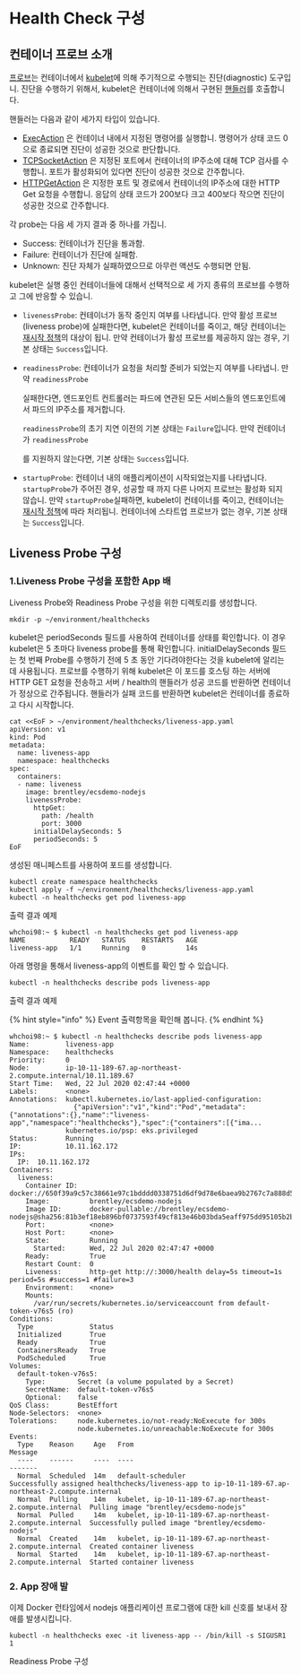 # Health Check 구성

## 컨테이너 프로브 소개

[프로브](https://kubernetes.io/docs/reference/generated/kubernetes-api/v1.18/#probe-v1-core)는 컨테이너에서 [kubelet](https://kubernetes.io/docs/admin/kubelet/)에 의해 주기적으로 수행되는 진단\(diagnostic\) 도구입니. 진단을 수행하기 위해서, kubelet은 컨테이너에 의해서 구현된 [핸들러](https://kubernetes.io/docs/reference/generated/kubernetes-api/v1.18/#handler-v1-core)를 호출합니다.

핸들러는 다음과 같이 세가지 타입이 있습니다.

* [ExecAction](https://kubernetes.io/docs/reference/generated/kubernetes-api/v1.18/#execaction-v1-core) 은 컨테이너 내에서 지정된 명령어를 실행합니. 명령어가 상태 코드 0으로 종료되면 진단이 성공한 것으로 판단합니다.
* [TCPSocketAction](https://kubernetes.io/docs/reference/generated/kubernetes-api/v1.18/#tcpsocketaction-v1-core) 은 지정된 포트에서 컨테이너의 IP주소에 대해 TCP 검사를 수행합니. 포트가 활성화되어 있다면 진단이 성공한 것으로 간주합니다.
* [HTTPGetAction](https://kubernetes.io/docs/reference/generated/kubernetes-api/v1.18/#httpgetaction-v1-core) 은 지정한 포트 및 경로에서 컨테이너의 IP주소에 대한 HTTP Get 요청을 수행합니. 응답의 상태 코드가 200보다 크고 400보다 작으면 진단이 성공한 것으로 간주합니다.

각 probe는 다음 세 가지 결과 중 하나를 가집니.

* Success: 컨테이너가 진단을 통과함.
* Failure: 컨테이너가 진단에 실패함.
* Unknown: 진단 자체가 실패하였으므로 아무런 액션도 수행되면 안됨.

kubelet은 실행 중인 컨테이너들에 대해서 선택적으로 세 가지 종류의 프로브를 수행하고 그에 반응할 수 있습니.

* `livenessProbe`: 컨테이너가 동작 중인지 여부를 나타냅니다. 만약 활성 프로브\(liveness probe\)에 실패한다면, kubelet은 컨테이너를 죽이고, 해당 컨테이너는 [재시작 정책](https://kubernetes.io/ko/docs/concepts/workloads/pods/pod-lifecycle/#%EC%9E%AC%EC%8B%9C%EC%9E%91-%EC%A0%95%EC%B1%85)의 대상이 됩니. 만약 컨테이너가 활성 프로브를 제공하지 않는 경우, 기본 상태는 `Success`입니다.
* `readinessProbe`: 컨테이너가 요청을 처리할 준비가 되었는지 여부를 나타냅니. 만약 `readinessProbe`

   실패한다면, 엔드포인트 컨트롤러는 파드에 연관된 모든 서비스들의 엔드포인트에서 파드의 IP주소를 제거합니다. 

  `readinessProbe`의 초기 지연 이전의 기본 상태는 `Failure`입니다. 만약 컨테이너가 `readinessProbe`

  를 지원하지 않는다면, 기본 상태는 `Success`입니다.

* `startupProbe`: 컨테이너 내의 애플리케이션이 시작되었는지를 나타냅니다. `startupProbe`가 주어진 경우, 성공할 때 까지 다른 나머지 프로브는 활성화 되지 않습니. 만약 `startupProbe`실패하면, kubelet이 컨테이너를 죽이고, 컨테이너는 [재시작 정책](https://kubernetes.io/ko/docs/concepts/workloads/pods/pod-lifecycle/#%EC%9E%AC%EC%8B%9C%EC%9E%91-%EC%A0%95%EC%B1%85)에 따라 처리됩니. 컨테이너에 스타트업 프로브가 없는 경우, 기본 상태는 `Success`입니다.

## Liveness Probe 구성

### 1.Liveness Probe 구성을 포함한 App 배

Liveness Probe와 Readiness Probe 구성을 위한 디렉토리를 생성합니다.

```text
mkdir -p ~/environment/healthchecks
```

kubelet은 periodSeconds 필드를 사용하여 컨테이너를 상태를 확인합니다. 이 경우 kubelet은 5 초마다 liveness probe를 통해 확인합니다. initialDelaySeconds 필드는 첫 번째 Probe를 수행하기 전에 5 초 동안 기다려야한다는 것을 kubelet에 알리는 데 사용됩니다. 프로브를 수행하기 위해 kubelet은 이 포드를 호스팅 하는 서버에 HTTP GET 요청을 전송하고 서버 / health의 핸들러가 성공 코드를 반환하면 컨테이너가 정상으로 간주됩니다. 핸들러가 실패 코드를 반환하면 kubelet은 컨테이너를 종료하고 다시 시작합니다. 

```text
cat <<EoF > ~/environment/healthchecks/liveness-app.yaml
apiVersion: v1
kind: Pod
metadata:
  name: liveness-app
  namespace: healthchecks
spec:
  containers:
  - name: liveness
    image: brentley/ecsdemo-nodejs
    livenessProbe:
      httpGet:
        path: /health
        port: 3000
      initialDelaySeconds: 5
      periodSeconds: 5
EoF
```

생성된 매니페스트를 사용하여 포드를 생성합니다.

```text
kubectl create namespace healthchecks
kubectl apply -f ~/environment/healthchecks/liveness-app.yaml
kubectl -n healthchecks get pod liveness-app
```

출력 결과 예제

```text
whchoi98:~ $ kubectl -n healthchecks get pod liveness-app
NAME           READY   STATUS    RESTARTS   AGE
liveness-app   1/1     Running   0          14s
```

아래 명령을 통해서 liveness-app의 이벤트를 확인 할 수 있습니다.

```text
kubectl -n healthchecks describe pods liveness-app
```

출력 결과 예제 

{% hint style="info" %}
Event 출력항목을 확인해 봅니다.
{% endhint %}

```text
whchoi98:~ $ kubectl -n healthchecks describe pods liveness-app
Name:         liveness-app
Namespace:    healthchecks
Priority:     0
Node:         ip-10-11-189-67.ap-northeast-2.compute.internal/10.11.189.67
Start Time:   Wed, 22 Jul 2020 02:47:44 +0000
Labels:       <none>
Annotations:  kubectl.kubernetes.io/last-applied-configuration:
                {"apiVersion":"v1","kind":"Pod","metadata":{"annotations":{},"name":"liveness-app","namespace":"healthchecks"},"spec":{"containers":[{"ima...
              kubernetes.io/psp: eks.privileged
Status:       Running
IP:           10.11.162.172
IPs:
  IP:  10.11.162.172
Containers:
  liveness:
    Container ID:   docker://650f39a9c57c38661e97c1bdddd0338751d6df9d78e6baea9b2767c7a888d58a
    Image:          brentley/ecsdemo-nodejs
    Image ID:       docker-pullable://brentley/ecsdemo-nodejs@sha256:81b3ef18eb896bf0737593f49cf813e46b03bda5eaff975dd95105b2b7b12ded
    Port:           <none>
    Host Port:      <none>
    State:          Running
      Started:      Wed, 22 Jul 2020 02:47:47 +0000
    Ready:          True
    Restart Count:  0
    Liveness:       http-get http://:3000/health delay=5s timeout=1s period=5s #success=1 #failure=3
    Environment:    <none>
    Mounts:
      /var/run/secrets/kubernetes.io/serviceaccount from default-token-v76s5 (ro)
Conditions:
  Type              Status
  Initialized       True 
  Ready             True 
  ContainersReady   True 
  PodScheduled      True 
Volumes:
  default-token-v76s5:
    Type:        Secret (a volume populated by a Secret)
    SecretName:  default-token-v76s5
    Optional:    false
QoS Class:       BestEffort
Node-Selectors:  <none>
Tolerations:     node.kubernetes.io/not-ready:NoExecute for 300s
                 node.kubernetes.io/unreachable:NoExecute for 300s
Events:
  Type    Reason     Age   From                                                      Message
  ----    ------     ----  ----                                                      -------
  Normal  Scheduled  14m   default-scheduler                                         Successfully assigned healthchecks/liveness-app to ip-10-11-189-67.ap-northeast-2.compute.internal
  Normal  Pulling    14m   kubelet, ip-10-11-189-67.ap-northeast-2.compute.internal  Pulling image "brentley/ecsdemo-nodejs"
  Normal  Pulled     14m   kubelet, ip-10-11-189-67.ap-northeast-2.compute.internal  Successfully pulled image "brentley/ecsdemo-nodejs"
  Normal  Created    14m   kubelet, ip-10-11-189-67.ap-northeast-2.compute.internal  Created container liveness
  Normal  Started    14m   kubelet, ip-10-11-189-67.ap-northeast-2.compute.internal  Started container liveness
```

### 2. App 장애 발

이제 Docker 런타임에서 nodejs 애플리케이션 프로그램에 대한 kill 신호를 보내서 장애를 발생시킵니다.

```text
kubectl -n healthchecks exec -it liveness-app -- /bin/kill -s SIGUSR1 1
```



Readiness Probe 구성





  


